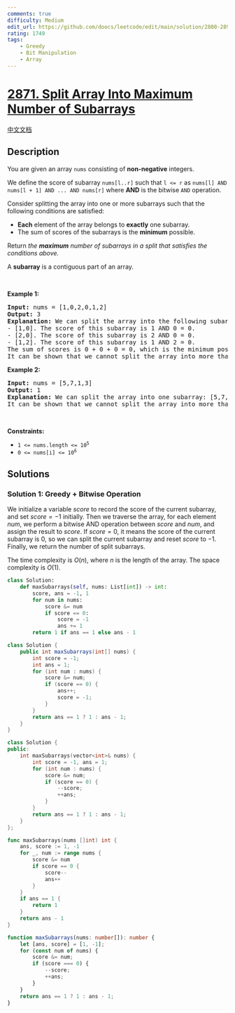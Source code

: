 ```yaml
---
comments: true
difficulty: Medium
edit_url: https://github.com/doocs/leetcode/edit/main/solution/2800-2899/2871.Split%20Array%20Into%20Maximum%20Number%20of%20Subarrays/README_EN.md
rating: 1749
tags:
    - Greedy
    - Bit Manipulation
    - Array
---
```


# [2871. Split Array Into Maximum Number of Subarrays](https://leetcode.com/problems/split-array-into-maximum-number-of-subarrays)

[中文文档](/solution/2800-2899/2871.Split%20Array%20Into%20Maximum%20Number%20of%20Subarrays/README.md)

## Description

<p>You are given an array <code>nums</code> consisting of <strong>non-negative</strong> integers.</p>

<p>We define the score of subarray <code>nums[l..r]</code> such that <code>l &lt;= r</code> as <code>nums[l] AND nums[l + 1] AND ... AND nums[r]</code> where <strong>AND</strong> is the bitwise <code>AND</code> operation.</p>

<p>Consider splitting the array into one or more subarrays such that the following conditions are satisfied:</p>

<ul>
	<li><strong>E</strong><strong>ach</strong> element of the array belongs to <strong>exactly</strong> one subarray.</li>
	<li>The sum of scores of the subarrays is the <strong>minimum</strong> possible.</li>
</ul>

<p>Return <em>the <strong>maximum</strong> number of subarrays in a split that satisfies the conditions above.</em></p>

<p>A <strong>subarray</strong> is a contiguous part of an array.</p>

<p>&nbsp;</p>
<p><strong class="example">Example 1:</strong></p>

<pre>
<strong>Input:</strong> nums = [1,0,2,0,1,2]
<strong>Output:</strong> 3
<strong>Explanation:</strong> We can split the array into the following subarrays:
- [1,0]. The score of this subarray is 1 AND 0 = 0.
- [2,0]. The score of this subarray is 2 AND 0 = 0.
- [1,2]. The score of this subarray is 1 AND 2 = 0.
The sum of scores is 0 + 0 + 0 = 0, which is the minimum possible score that we can obtain.
It can be shown that we cannot split the array into more than 3 subarrays with a total score of 0. So we return 3.
</pre>

<p><strong class="example">Example 2:</strong></p>

<pre>
<strong>Input:</strong> nums = [5,7,1,3]
<strong>Output:</strong> 1
<strong>Explanation:</strong> We can split the array into one subarray: [5,7,1,3] with a score of 1, which is the minimum possible score that we can obtain.
It can be shown that we cannot split the array into more than 1 subarray with a total score of 1. So we return 1.
</pre>

<p>&nbsp;</p>
<p><strong>Constraints:</strong></p>

<ul>
	<li><code>1 &lt;= nums.length &lt;= 10<sup>5</sup></code></li>
	<li><code>0 &lt;= nums[i] &lt;= 10<sup>6</sup></code></li>
</ul>

## Solutions

### Solution 1: Greedy + Bitwise Operation

We initialize a variable $score$ to record the score of the current subarray, and set $score=-1$ initially. Then we traverse the array, for each element $num$, we perform a bitwise AND operation between $score$ and $num$, and assign the result to $score$. If $score=0$, it means the score of the current subarray is 0, so we can split the current subarray and reset $score$ to $-1$. Finally, we return the number of split subarrays.

The time complexity is $O(n)$, where $n$ is the length of the array. The space complexity is $O(1)$.

<!-- tabs:start -->

```python
class Solution:
    def maxSubarrays(self, nums: List[int]) -> int:
        score, ans = -1, 1
        for num in nums:
            score &= num
            if score == 0:
                score = -1
                ans += 1
        return 1 if ans == 1 else ans - 1
```

```java
class Solution {
    public int maxSubarrays(int[] nums) {
        int score = -1;
        int ans = 1;
        for (int num : nums) {
            score &= num;
            if (score == 0) {
                ans++;
                score = -1;
            }
        }
        return ans == 1 ? 1 : ans - 1;
    }
}
```

```cpp
class Solution {
public:
    int maxSubarrays(vector<int>& nums) {
        int score = -1, ans = 1;
        for (int num : nums) {
            score &= num;
            if (score == 0) {
                --score;
                ++ans;
            }
        }
        return ans == 1 ? 1 : ans - 1;
    }
};
```

```go
func maxSubarrays(nums []int) int {
	ans, score := 1, -1
	for _, num := range nums {
		score &= num
		if score == 0 {
			score--
			ans++
		}
	}
	if ans == 1 {
		return 1
	}
	return ans - 1
}
```

```ts
function maxSubarrays(nums: number[]): number {
    let [ans, score] = [1, -1];
    for (const num of nums) {
        score &= num;
        if (score === 0) {
            --score;
            ++ans;
        }
    }
    return ans == 1 ? 1 : ans - 1;
}
```

<!-- tabs:end -->

<!-- end -->
